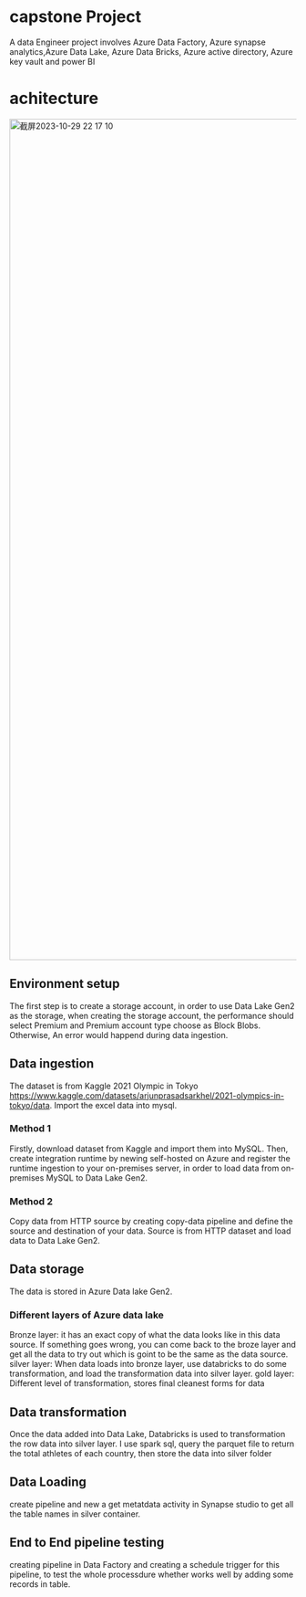 # capstone Project
A data Engineer project involves Azure Data Factory, Azure synapse analytics,Azure Data Lake, Azure Data Bricks, Azure active directory, Azure key vault and power BI
# achitecture
<img width="1474" alt="截屏2023-10-29 22 17 10" src="https://github.com/Felicia1993/milestoneProject/assets/22839284/7fa885aa-b46a-400a-9a7d-44d07e7e89bd">

## Environment setup
The first step is to create a storage account, in order to use Data Lake Gen2 as the storage, when creating the storage account, the performance should select Premium and Premium account type choose as Block Blobs. Otherwise, An error would happend during data ingestion. 
## Data ingestion
The dataset is from Kaggle 2021 Olympic in Tokyo https://www.kaggle.com/datasets/arjunprasadsarkhel/2021-olympics-in-tokyo/data. Import the excel data into mysql.   
### Method 1
Firstly, download dataset from Kaggle and import them into MySQL. Then, create integration runtime by newing self-hosted on Azure and register the runtime ingestion to your on-premises server, in order to load data from on-premises MySQL to Data Lake Gen2. 
### Method 2
Copy data from HTTP source by creating copy-data pipeline and define the source and destination of your data. Source is from HTTP dataset and load data to Data Lake Gen2.

## Data storage
The data is stored in Azure Data lake Gen2.         
### Different layers of Azure data lake      
Bronze layer: it has an exact copy of what the data looks like in this data source. If something goes wrong, you can come back to the broze layer and get all the data to try out which is goint to be the same as the data source.     
silver layer: When data loads into bronze layer, use databricks to do some transformation, and load the transformation data into silver layer. 
gold layer: Different level of transformation, stores final cleanest forms for data  
## Data transformation
Once the data added into Data Lake, Databricks is used to transformation the row data into silver layer. I use spark sql, query the parquet file to return the total athletes of each country, then store the data into silver folder
## Data Loading     
create pipeline and new a get metatdata activity in Synapse studio to get all the table names in silver container.
## End to End pipeline testing
creating pipeline in Data Factory and creating a schedule trigger for this pipeline, to test the whole processdure whether works well by adding some records in table.




